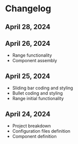 # Changelog

## April 28, 2024

## April 26, 2024

- Range functionality
- Component assembly

## April 25, 2024

- Sliding bar coding and styling
- Bullet coding and styling
- Range initial functionality

## April 24, 2024

- Project breakdown
- Configuration files definition
- Component definition
